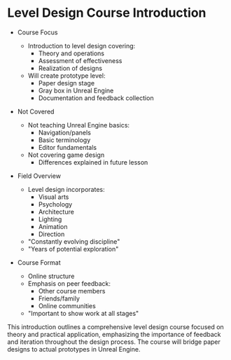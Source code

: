 # Level Design Course Introduction

* Course Focus
   - Introduction to level design covering:
       * Theory and operations
       * Assessment of effectiveness
       * Realization of designs
   - Will create prototype level:
       * Paper design stage
       * Gray box in Unreal Engine
       * Documentation and feedback collection

* Not Covered
   - Not teaching Unreal Engine basics:
       * Navigation/panels
       * Basic terminology 
       * Editor fundamentals
   - Not covering game design
       * Differences explained in future lesson
   
* Field Overview
   - Level design incorporates:
       * Visual arts
       * Psychology  
       * Architecture
       * Lighting
       * Animation
       * Direction
   - "Constantly evolving discipline"
   - "Years of potential exploration"

* Course Format
   - Online structure
   - Emphasis on peer feedback:
       * Other course members
       * Friends/family
       * Online communities
   - "Important to show work at all stages"

This introduction outlines a comprehensive level design course focused on theory and practical application, emphasizing the importance of feedback and iteration throughout the design process. The course will bridge paper designs to actual prototypes in Unreal Engine.